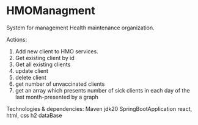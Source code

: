 # HMOManagment
System for management Health maintenance organization.

Actions:
1. Add new client to HMO services.
2. Get existing client by id
3. Get all existing clients
4. update client
5. delete client
6. get number of unvaccinated clients
7. get an array which presents number of sick clients in each day of the last month-presented by a graph

Technologies & dependencies:
Maven
jdk20
SpringBootApplication
react, html, css
h2 dataBase



